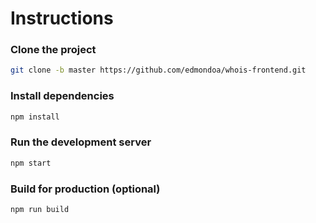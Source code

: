 # Instructions

### Clone the project
```bash
git clone -b master https://github.com/edmondoa/whois-frontend.git
```
### Install dependencies
```bash
npm install
```
### Run the development server
```bash
npm start
```
### Build for production (optional)
```bash
npm run build
```

